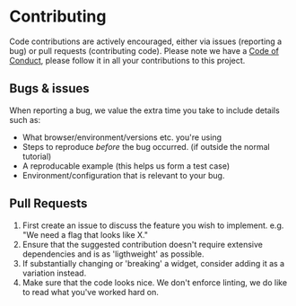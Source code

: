 # Contributing

Code contributions are actively encouraged, either via issues (reporting a bug) or pull requests (contributing code).
Please note we have a [Code of Conduct](CODEOFCONDUCT.md), please follow it in all your contributions to this project.

## Bugs & issues
When reporting a bug, we value the extra time you take to include details such as:
 - What browser/environment/versions etc. you're using
 - Steps to reproduce *before* the bug occurred. (if outside the normal tutorial)
 - A reproducable example (this helps us form a test case)
 - Environment/configuration that is relevant to your bug.

## Pull Requests

1. First create an issue to discuss the feature you wish to implement. e.g. "We need a flag that looks like X."
2. Ensure that the suggested contribution doesn't require extensive dependencies and is as 'ligthweight' as possible.
3. If substantially changing or 'breaking' a widget, consider adding it as a variation instead.
4. Make sure that the code looks nice. We don't enforce linting, we do like to read what you've worked hard on.
